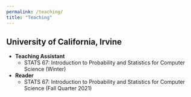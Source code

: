 ```yaml
---
permalink: /teaching/
title: "Teaching"
---
```




## University of California, Irvine
- **Teaching Assistant**
   - STATS 67: Introduction to Probability and Statistics for Computer Science (Winter)
- **Reader**  
   - STATS 67: Introduction to Probability and Statistics for Computer Science (Fall Quarter 2021)  

